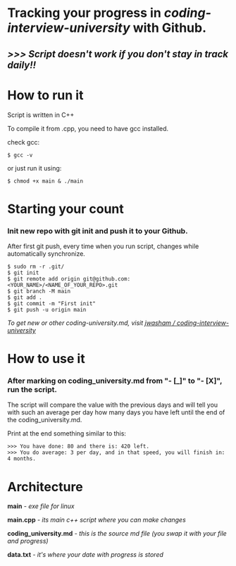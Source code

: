 # Tracking your progress in *coding-interview-university* with Github.

## ***>>> Script doesn't work if you don't stay in track daily!!***

# **How to run it**

Script is written in C++

To compile it from .cpp, you need to have gcc installed.

check gcc:

```
$ gcc -v
```

or just run it using:

```
$ chmod +x main & ./main
```
# **Starting your count**
### Init new repo with git init and push it to your Github.

After first git push, every time when you run script, changes while automatically synchronize.

```
$ sudo rm -r .git/
$ git init
$ git remote add origin git@github.com:<YOUR_NAME>/<NAME_OF_YOUR_REPO>.git
$ git branch -M main
$ git add .
$ git commit -m "First init"
$ git push -u origin main
```

*To get new or other coding-university.md, visit  [jwasham / coding-interview-university](https://github.com/jwasham/coding-interview-university)*

# **How to use it**

### After marking on coding_university.md from "- [_]" to "- [X]", run the script.

The script will compare the value with the previous days and will tell you with such an average per day how many days you have left until the end of the coding_university.md.

Print at the end something similar to this:
```
>>> You have done: 80 and there is: 420 left.
>>> You do average: 3 per day, and in that speed, you will finish in: 4 months.
```


# **Architecture**

**main** *- exe file for linux*

**main.cpp** *- its main c++ script where you can make changes*


**coding_university.md** *- this is the source md file (you swap it with your file and progress)*

**data.txt** *- it's where your date with progress is stored*



